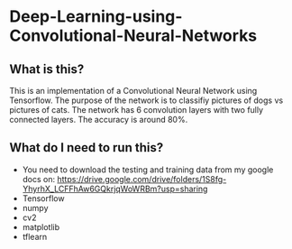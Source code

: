 # Deep-Learning-using-Convolutional-Neural-Networks

## What is this?
This is an implementation of a Convolutional Neural Network using Tensorflow. The purpose of the network is to classifiy pictures of dogs vs pictures of cats. The network has 6 convolution layers with two fully connected layers. The accuracy is 
around 80%.

## What do I need to run this?

* You need to download the testing and training data from my google docs on:
https://drive.google.com/drive/folders/1S8fg-YhyrhX_LCFFhAw6GQkrjqWoWRBm?usp=sharing
* Tensorflow
* numpy
* cv2
* matplotlib
* tflearn
